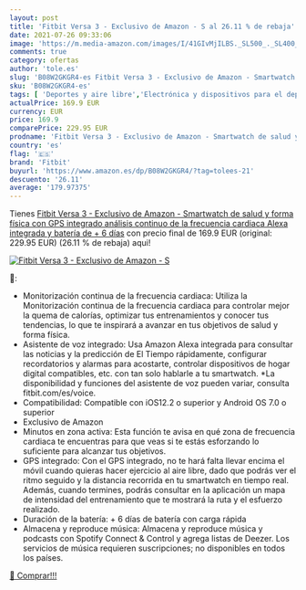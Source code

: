 ```yaml
---
layout: post
title: 'Fitbit Versa 3 - Exclusivo de Amazon - S al 26.11 % de rebaja'
date: 2021-07-26 09:33:06
image: 'https://m.media-amazon.com/images/I/41GIvMjILBS._SL500_._SL400_.jpg'
comments: true
category: ofertas
author: 'tole.es'
slug: 'B08W2GKGR4-es Fitbit Versa 3 - Exclusivo de Amazon - Smartwatch de salud...'
sku: 'B08W2GKGR4-es'
tags: [ 'Deportes y aire libre','Electrónica y dispositivos para el deporte','Monitores de actividad','alexa','fitbit', ]
actualPrice: 169.9 EUR
currency: EUR
price: 169.9
comparePrice: 229.95 EUR
prodname: 'Fitbit Versa 3 - Exclusivo de Amazon - Smartwatch de salud y forma física con GPS integrado  análisis continuo de la frecuencia cardiaca  Alexa integrada y batería de + 6 días'
country: 'es'
flag: '🇪🇸'
brand: 'Fitbit'
buyurl: 'https://www.amazon.es/dp/B08W2GKGR4/?tag=tolees-21'
descuento: '26.11'
average: '179.97375'
---
```


Tienes [Fitbit Versa 3 - Exclusivo de Amazon - Smartwatch de salud y forma física con GPS integrado  análisis continuo de la frecuencia cardiaca  Alexa integrada y batería de + 6 días](https://www.amazon.es/dp/B08W2GKGR4/?tag=tolees-21) con precio final de  169.9 EUR (original: 229.95 EUR) (26.11 %  de rebaja) aqui!

[![Fitbit Versa 3 - Exclusivo de Amazon - S](https://m.media-amazon.com/images/I/41GIvMjILBS._SL500_._SL400_.jpg)](https://www.amazon.es/dp/B08W2GKGR4/?tag=tolees-21)

🔎:

- Monitorización continua de la frecuencia cardiaca: Utiliza la Monitorización continua de la frecuencia cardiaca para controlar mejor la quema de calorías, optimizar tus entrenamientos y conocer tus tendencias, lo que te inspirará a avanzar en tus objetivos de salud y forma física.
- Asistente de voz integrado: Usa Amazon Alexa integrada para consultar las noticias y la predicción de El Tiempo rápidamente, configurar recordatorios y alarmas para acostarte, controlar dispositivos de hogar digital compatibles, etc. con tan solo hablarle a tu smartwatch. *La disponibilidad y funciones del asistente de voz pueden variar, consulta fitbit.com/es/voice.
- Compatibilidad: Compatible con iOS12.2 o superior y Android OS 7.0 o superior
- Exclusivo de Amazon
- Minutos en zona activa: Esta función te avisa en qué zona de frecuencia cardiaca te encuentras para que veas si te estás esforzando lo suficiente para alcanzar tus objetivos.
- GPS integrado: Con el GPS integrado, no te hará falta llevar encima el móvil cuando quieras hacer ejercicio al aire libre, dado que podrás ver el ritmo seguido y la distancia recorrida en tu smartwatch en tiempo real. Además, cuando termines, podrás consultar en la aplicación un mapa de intensidad del entrenamiento que te mostrará la ruta y el esfuerzo realizado.
- Duración de la batería: + 6 días de batería con carga rápida
- Almacena y reproduce música: Almacena y reproduce música y podcasts con Spotify Connect & Control y agrega listas de Deezer. Los servicios de música requieren suscripciones; no disponibles en todos los países.

[🛒 Comprar!!!](https://www.amazon.es/dp/B08W2GKGR4/?tag=tolees-21)
